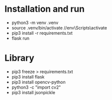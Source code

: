 # Installation and run

- python3 -m venv .venv
- source .venv/bin/activate //env\Scripts\activate
- pip3 install -r requirements.txt
- flask run
<!-- python -m flask run -->

# Library
- pip3 freeze > requirements.txt
- pip3 install flask
- pip3 install opencv-python
- python3 -c "import cv2"
- pip3 install jsonpickle
